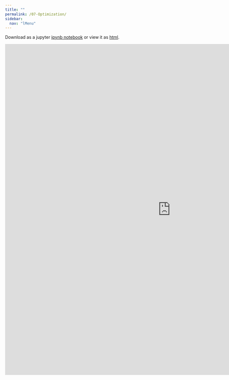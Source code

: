 ```yaml
---
title: ""
permalink: /07-Optimization/
sidebar:
  nav: "lMenu"
---
```


Download as a jupyter [ipynb notebook](https://datascience-intro.github.io/1MS041-2022/notebooks/07-Optimization.ipynb) or view it as [html](https://datascience-intro.github.io/1MS041-2022/notebooks/07-Optimization.html).

<iframe src="https://datascience-intro.github.io/1MS041-2022/notebooks/07-Optimization.html" width="1080" height="1080" frameborder="0"></iframe>

    